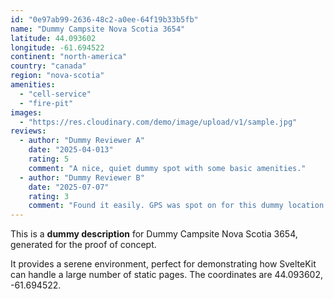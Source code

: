 ```yaml
---
id: "0e97ab99-2636-48c2-a0ee-64f19b33b5fb"
name: "Dummy Campsite Nova Scotia 3654"
latitude: 44.093602
longitude: -61.694522
continent: "north-america"
country: "canada"
region: "nova-scotia"
amenities:
  - "cell-service"
  - "fire-pit"
images:
  - "https://res.cloudinary.com/demo/image/upload/v1/sample.jpg"
reviews:
  - author: "Dummy Reviewer A"
    date: "2025-04-013"
    rating: 5
    comment: "A nice, quiet dummy spot with some basic amenities."
  - author: "Dummy Reviewer B"
    date: "2025-07-07"
    rating: 3
    comment: "Found it easily. GPS was spot on for this dummy location."
---
```


This is a **dummy description** for Dummy Campsite Nova Scotia 3654, generated for the proof of concept.

It provides a serene environment, perfect for demonstrating how SvelteKit can handle a large number of static pages. The coordinates are 44.093602, -61.694522.
